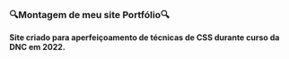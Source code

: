 ### 🔍Montagem de meu site Portfólio🔍
**Site criado para aperfeiçoamento de técnicas de CSS durante curso da DNC em 2022.**
